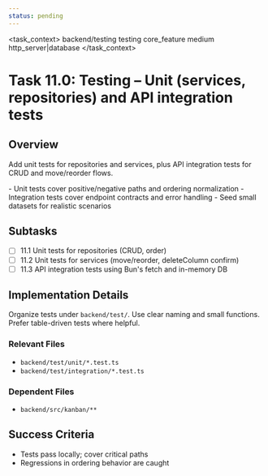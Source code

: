 ```yaml
---
status: pending
---
```


<task_context>
<domain>backend/testing</domain>
<type>testing</type>
<scope>core_feature</scope>
<complexity>medium</complexity>
<dependencies>http_server|database</dependencies>
</task_context>

# Task 11.0: Testing – Unit (services, repositories) and API integration tests

## Overview

Add unit tests for repositories and services, plus API integration tests for CRUD and move/reorder flows.

<requirements>
- Unit tests cover positive/negative paths and ordering normalization
- Integration tests cover endpoint contracts and error handling
- Seed small datasets for realistic scenarios
</requirements>

## Subtasks

- [ ] 11.1 Unit tests for repositories (CRUD, order)
- [ ] 11.2 Unit tests for services (move/reorder, deleteColumn confirm)
- [ ] 11.3 API integration tests using Bun's fetch and in-memory DB

## Implementation Details

Organize tests under `backend/test/`. Use clear naming and small functions. Prefer table-driven tests where helpful.

### Relevant Files

- `backend/test/unit/*.test.ts`
- `backend/test/integration/*.test.ts`

### Dependent Files

- `backend/src/kanban/**`

## Success Criteria

- Tests pass locally; cover critical paths
- Regressions in ordering behavior are caught


